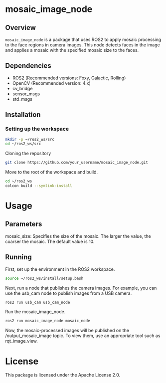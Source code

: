 # mosaic_image_node

## Overview

`mosaic_image_node` is a package that uses ROS2 to apply mosaic processing to the face regions in camera images. This node detects faces in the image and applies a mosaic with the specified mosaic size to the faces.

## Dependencies

- ROS2 (Recommended versions: Foxy, Galactic, Rolling)
- OpenCV (Recommended version: 4.x)
- cv_bridge
- sensor_msgs
- std_msgs

## Installation

### Setting up the workspace


```bash
mkdir -p ~/ros2_ws/src
cd ~/ros2_ws/src
```

Cloning the repository

```bash
git clone https://github.com/your_username/mosaic_image_node.git
```

Move to the root of the workspace and build.

```bash
cd ~/ros2_ws
colcon build --symlink-install
```

# Usage

## Parameters

mosaic_size: Specifies the size of the mosaic. The larger the value, the coarser the mosaic. The default value is 10.

## Running

First, set up the environment in the ROS2 workspace.

```bash
source ~/ros2_ws/install/setup.bash
```

Next, run a node that publishes the camera images. For example, you can use the usb_cam node to publish images from a USB camera.

```bash
ros2 run usb_cam usb_cam_node
```

Run the mosaic_image_node.

```bash
ros2 run mosaic_image_node mosaic_node
```

Now, the mosaic-processed images will be published on the /output_mosaic_image topic. To view them, use an appropriate tool such as rqt_image_view.

# License

This package is licensed under the Apache License 2.0.
